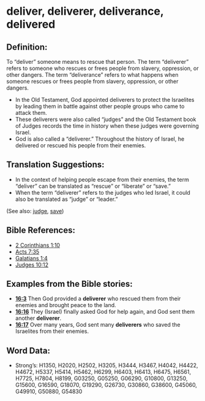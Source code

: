 # deliver, deliverer, deliverance, delivered

## Definition:

To “deliver” someone means to rescue that person. The term “deliverer” refers to someone who rescues or frees people from slavery, oppression, or other dangers. The term “deliverance” refers to what happens when someone rescues or frees people from slavery, oppression, or other dangers.

* In the Old Testament, God appointed deliverers to protect the Israelites by leading them in battle against other people groups who came to attack them.
* These deliverers were also called “judges” and the Old Testament book of Judges records the time in history when these judges were governing Israel.
* God is also called a “deliverer.” Throughout the history of Israel, he delivered or rescued his people from their enemies.

## Translation Suggestions:

* In the context of helping people escape from their enemies, the term “deliver” can be translated as “rescue” or “liberate” or “save.”
* When the term “deliverer” refers to the judges who led Israel, it could also be translated as “judge” or “leader.”

(See also: [judge](../kt/judge.md), [save](../kt/save.md))

## Bible References:

* [2 Corinthians 1:10](rc://en/tn/help/2co/01/10)
* [Acts 7:35](rc://en/tn/help/act/07/35)
* [Galatians 1:4](rc://en/tn/help/gal/01/04)
* [Judges 10:12](rc://en/tn/help/jdg/10/12)

## Examples from the Bible stories:

* __[16:3](rc://en/tn/help/obs/16/03)__ Then God provided a __deliverer__ who rescued them from their enemies and brought peace to the land.
* __[16:16](rc://en/tn/help/obs/16/16)__ They (Israel) finally asked God for help again, and God sent them another __deliverer__.
* __[16:17](rc://en/tn/help/obs/16/17)__ Over many years, God sent many __deliverers__ who saved the Israelites from their enemies.

## Word Data:

* Strong’s: H1350, H2020, H2502, H3205, H3444, H3467, H4042, H4422, H4672, H5337, H5414, H5462, H6299, H6403, H6413, H6475, H6561, H7725, H7804, H8199, G03250, G05250, G06290, G10800, G13250, G15600, G16590, G18070, G19290, G26730, G30860, G38600, G45060, G49910, G50880, G54830
